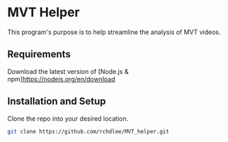 # MVT Helper

This program's purpose is to help streamline the analysis of MVT videos.

## Requirements

Download the latest version of [Node.js & npm]https://nodejs.org/en/download

## Installation and Setup

Clone the repo into your desired location.

```bash
git clone https://github.com/rchdlee/MVT_helper.git
```
